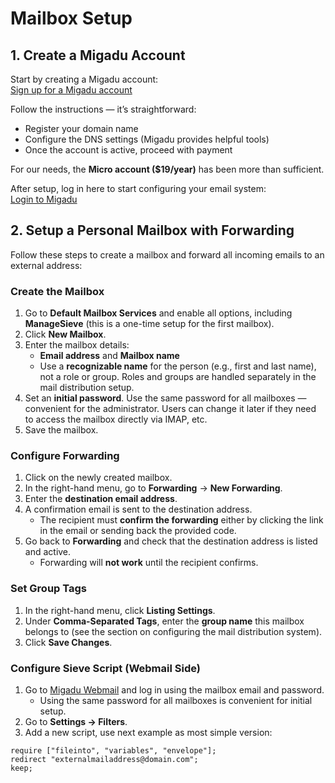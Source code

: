 # Mailbox Setup

## 1. Create a Migadu Account

Start by creating a Migadu account:  
[Sign up for a Migadu account](https://admin.migadu.com/public/signup)

Follow the instructions — it’s straightforward:  
- Register your domain name  
- Configure the DNS settings (Migadu provides helpful tools)  
- Once the account is active, proceed with payment  

For our needs, the **Micro account ($19/year)** has been more than sufficient.  

After setup, log in here to start configuring your email system:  
[Login to Migadu](https://admin.migadu.com/public/login)


## 2. Setup a Personal Mailbox with Forwarding

Follow these steps to create a mailbox and forward all incoming emails to an external address:

### Create the Mailbox

1. Go to **Default Mailbox Services** and enable all options, including **ManageSieve** (this is a one-time setup for the first mailbox).  
2. Click **New Mailbox**.  
3. Enter the mailbox details:
   - **Email address** and **Mailbox name**  
   - Use a **recognizable name** for the person (e.g., first and last name), not a role or group. Roles and groups are handled separately in the mail distribution setup.  
4. Set an **initial password**. Use the same password for all mailboxes — convenient for the administrator. Users can change it later if they need to access the mailbox directly via IMAP, etc.  
5. Save the mailbox.

### Configure Forwarding

1. Click on the newly created mailbox.  
2. In the right-hand menu, go to **Forwarding** → **New Forwarding**.  
3. Enter the **destination email address**.  
4. A confirmation email is sent to the destination address.  
   - The recipient must **confirm the forwarding** either by clicking the link in the email or sending back the provided code.  
5. Go back to **Forwarding** and check that the destination address is listed and active.  
   - Forwarding will **not work** until the recipient confirms.

### Set Group Tags

1. In the right-hand menu, click **Listing Settings**.  
2. Under **Comma-Separated Tags**, enter the **group name** this mailbox belongs to (see the section on configuring the mail distribution system).  
3. Click **Save Changes**.

### Configure Sieve Script (Webmail Side)

1. Go to [Migadu Webmail](https://webmail.migadu.com/) and log in using the mailbox email and password.  
   - Using the same password for all mailboxes is convenient for initial setup.  
2. Go to **Settings → Filters**.  
3. Add a new script, use next example as most simple version:  

```sieve
require ["fileinto", "variables", "envelope"];
redirect "externalmailaddress@domain.com";
keep;
```


